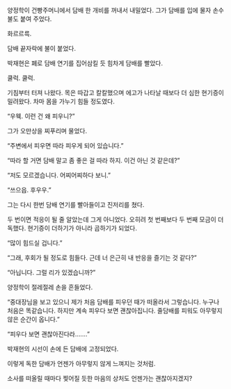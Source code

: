 양정학이 건빵주머니에서 담배 한 개비를 꺼내서 내밀었다. 그가 담배를 입에 물자 손수 불도 붙여 주었다.

화르르륵.

담배 끝자락에 불이 붙었다.

박재현은 폐로 담배 연기를 집어삼킬 듯 힘차게 담배를 빨았다.

쿨럭. 쿨럭.

기침부터 터져 나왔다. 목은 따갑고 칼칼했으며 에고가 나타날 때보다 더 심한 현기증이 밀려왔다. 차마 몸을 가누기 힘들 정도였다.

“우웩. 이런 건 왜 피우니?”

그가 오만상을 찌푸리며 물었다.

“주변에서 피우면 따라 피우게 되어 있습니다.”

“따라 할 거면 담배 말고 좀 좋은 걸 따라 하지. 이건 아닌 것 같은데?”

“저도 모르겠습니다. 어찌어찌하다 보니.”

“쓰으읍. 후우우.”

그는 다시 한번 담배 연기를 빨아들이고 진저리를 쳤다.

두 번이면 적응이 될 줄 알았는데 그게 아니었다. 오히려 첫 번째보다 두 번째 모금이 더 독했다. 현기증이 더하기가 아니라 곱하기가 되었다.

“많이 힘드실 겁니다.”

“그래, 후회가 될 정도로 힘들다. 근데 너 은근히 내 반응을 즐기는 것 같다?”

“아닙니다. 그럴 리가 있겠습니까?”

양정학이 절레절레 손을 흔들었다.

“중대장님을 보고 있으니 제가 처음 담배를 피우던 때가 떠올라서 그렇습니다. 누구나 처음은 똑같습니다. 하지만 계속 피우다 보면 괜찮아집니다. 줄담배를 피워도 아무렇지 않은 순간이 옵니다.”

“피우다 보면 괜찮아진다라…….”

박재현의 시선이 손에 든 담배에 고정되었다.

이렇게 독한 담배가 언젠가 아무렇지 않게 느껴지는 것처럼.

소사를 떠올릴 때마다 찢어질 듯한 마음의 상처도 언젠가는 괜찮아지겠지?